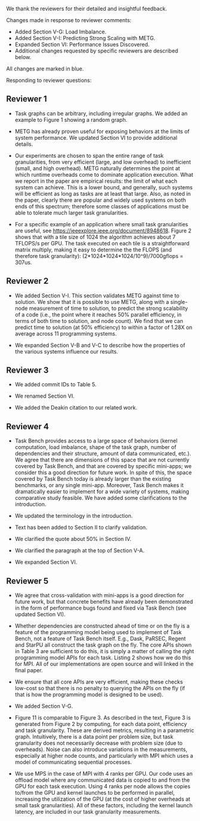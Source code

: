 We thank the reviewers for their detailed and insightful feedback.

Changes made in response to reviewer comments:

  * Added Section V-G: Load Imbalance.
  * Added Section V-I: Predicting Strong Scaling with METG.
  * Expanded Section VI: Performance Issues Discovered.
  * Additional changes requested by specific reviewers are described below.

All changes are marked in blue.

Responding to reviewer questions:

## Reviewer 1

  * Task graphs can be arbitrary, including irregular graphs. We added an example to Figure 1 showing a random graph.

  * METG has already proven useful for exposing behaviors at the limits of system performance. We updated Section VI to provide additional details.

  * Our experiments are chosen to span the entire range of task granularities, from very efficient (large, and low overhead) to inefficient (small, and high overhead). METG naturally determines the point at which runtime overheads come to dominate application execution. What we report in the paper are empirical results: the limit of what each system can achieve. This is a lower bound, and generally, such systems will be efficient as long as tasks are at least that large. Also, as noted in the paper, clearly there are popular and widely used systems on both ends of this spectrum; therefore some classes of applications must be able to tolerate much larger task granularities.

  * For a specific example of an application where small task granularities are useful, see <https://ieeexplore.ieee.org/document/8948618>. Figure 2 shows that with a tile size of 1024 the algorithm achieves about 7 TFLOPS/s per GPU. The task executed on each tile is a straightforward matrix multiply, making it easy to determine the the FLOPS (and therefore task granularity): (2\*1024\*1024\*1024/10^9)/7000gflops = 307us.

## Reviewer 2

  * We added Section V-I. This section validates METG against time to solution. We show that it is possible to use METG, along with a single-node measurement of time to solution, to predict the strong scalability of a code (i.e., the point where it reaches 50% parallel efficiency, in terms of both time to solution, and node count). We find that we can predict time to solution (at 50% efficiency) to within a factor of 1.28X on average across 11 programming systems.

  * We expanded Section V-B and V-C to describe how the properties of the various systems influence our results.

## Reviewer 3

  * We added commit IDs to Table 5.

  * We renamed Section VI.

  * We added the Deakin citation to our related work.

## Reviewer 4

  * Task Bench provides access to a large space of behaviors (kernel computation, load imbalance, shape of the task graph, number of dependencies and their structure, amount of data communicated, etc.). We agree that there are dimensions of this space that are not currently covered by Task Bench, and that are covered by specific mini-apps; we consider this a good direction for future work. In spite of this, the space covered by Task Bench today is already larger than the existing benchmarks, or any single mini-app. Moreover, Task Bench makes it dramatically easier to implement for a wide variety of systems, making comparative study feasible. We have added some clarifications to the introduction.

  * We updated the terminology in the introduction.

  * Text has been added to Section II to clarify validation.

  * We clarified the quote about 50% in Section IV.

  * We clarified the paragraph at the top of Section V-A.

  * We expanded Section VI.

## Reviewer 5

  * We agree that cross-validation with mini-apps is a good direction for future work, but that concrete benefits have already been demonstrated in the form of performance bugs found and fixed via Task Bench (see updated Section VI).

  * Whether dependencies are constructed ahead of time or on the fly is a feature of the programming model being used to implement of Task Bench, not a feature of Task Bench itself. E.g., Dask, PaRSEC, Regent and StarPU all construct the task graph on the fly. The core APIs shown in Table 3 are sufficient to do this, it is simply a matter of calling the right programming model APIs for each task. Listing 2 shows how we do this for MPI. All of our implementations are open source and will linked in the final paper.

  * We ensure that all core APIs are very efficient, making these checks low-cost so that there is no penalty to querying the APIs on the fly (if that is how the programming model is designed to be used).

  * We added Section V-G.

  * Figure 11 is comparable to Figure 3. As described in the text, Figure 3 is generated from Figure 2 by computing, for each data point, efficiency and task granularity. These are derived metrics, resulting in a parametric graph. Intuitively, there is a data point per problem size, but task granularity does not necessarily decrease with problem size (due to overheads). Noise can also introduce variations in the measurements, especially at higher node counts, and particularly with MPI which uses a model of communicating sequential processes.

  * We use MPS in the case of MPI with 4 ranks per GPU. Our code uses an offload model where any communicated data is copied to and from the GPU for each task execution. Using 4 ranks per node allows the copies to/from the GPU and kernel launches to be performed in parallel, increasing the utilization of the GPU (at the cost of higher overheads at small task granularities). All of these factors, including the kernel launch latency, are included in our task granularity measurements.
